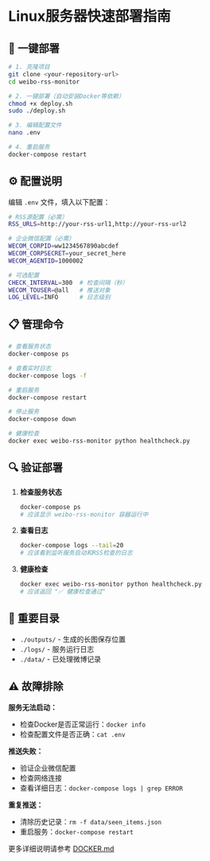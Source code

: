 # Linux服务器快速部署指南

## 🚀 一键部署

```bash
# 1. 克隆项目
git clone <your-repository-url>
cd weibo-rss-monitor

# 2. 一键部署（自动安装Docker等依赖）
chmod +x deploy.sh
sudo ./deploy.sh

# 3. 编辑配置文件
nano .env

# 4. 重启服务
docker-compose restart
```

## ⚙️ 配置说明

编辑 `.env` 文件，填入以下配置：

```bash
# RSS源配置（必需）
RSS_URLS=http://your-rss-url1,http://your-rss-url2

# 企业微信配置（必需）
WECOM_CORPID=ww1234567890abcdef
WECOM_CORPSECRET=your_secret_here
WECOM_AGENTID=1000002

# 可选配置
CHECK_INTERVAL=300  # 检查间隔（秒）
WECOM_TOUSER=@all   # 推送对象
LOG_LEVEL=INFO      # 日志级别
```

## 📋 管理命令

```bash
# 查看服务状态
docker-compose ps

# 查看实时日志
docker-compose logs -f

# 重启服务
docker-compose restart

# 停止服务
docker-compose down

# 健康检查
docker exec weibo-rss-monitor python healthcheck.py
```

## 🔍 验证部署

1. **检查服务状态**
   ```bash
   docker-compose ps
   # 应该显示 weibo-rss-monitor 容器运行中
   ```

2. **查看日志**
   ```bash
   docker-compose logs --tail=20
   # 应该看到监听服务启动和RSS检查的日志
   ```

3. **健康检查**
   ```bash
   docker exec weibo-rss-monitor python healthcheck.py
   # 应该返回 "✅ 健康检查通过"
   ```

## 📁 重要目录

- `./outputs/` - 生成的长图保存位置
- `./logs/` - 服务运行日志
- `./data/` - 已处理微博记录

## ⚠️ 故障排除

**服务无法启动：**
- 检查Docker是否正常运行：`docker info`
- 检查配置文件是否正确：`cat .env`

**推送失败：**
- 验证企业微信配置
- 检查网络连接
- 查看详细日志：`docker-compose logs | grep ERROR`

**重复推送：**
- 清除历史记录：`rm -f data/seen_items.json`
- 重启服务：`docker-compose restart`

更多详细说明请参考 [DOCKER.md](DOCKER.md)
